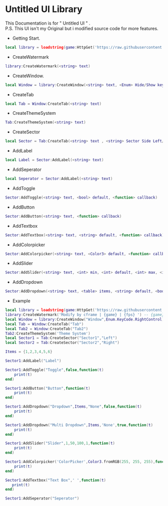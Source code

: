 # Untitled UI Library
This Documentation is for " Untitled UI " .<br>
P.S. This UI isn't my Original but i modified source code for more features.
- Getting Start.
```lua
local library = loadstring(game:HttpGet('https://raw.githubusercontent.com/CFrame3310/UI/main/Untitled_UI.lua'))()
 ```
- CreateWatermark
```lua
library:CreateWatermark(<string> text)
 ```
- CreateWindow.
 ```lua
local Window = library:CreateWindow(<string> text, <Enum> Hide/Show key)
 ```
- CreateTab
```lua
local Tab = Window:CreateTab(<string> text)
 ```
- CreateThemeSystem
```lua
Tab:CreateThemeSystem(<string> text) 
 ```
- CreateSector
```lua
local Sector = Tab:CreateTab(<string> text , <string> Sector Side Left/Right)
```
- AddLabel
```lua
local Label = Sector:AddLabel(<string> text)
 ```
- AddSeperator
```lua
local Seperator = Sector:AddLabel(<string> text)
```
- AddToggle
```lua
Sector:AddToggle(<string> text, <bool> default, <function> callback)
```
- AddButton
```lua
Sector:AddButton(<string> text, <function> callback)
```
- AddTextbox
```lua
Sector:AddTextbox(<string> text, <string> default, <function> callback)
```
- AddColorpicker
```lua
Sector:AddColorpicker(<string> text, <Color3> default, <function> callback)
```
- AddSlider
```lua
Sector:AddSlider(<string> text, <int> min, <int> default, <int> max, <int> decimals, <function> callback)
```
- AddDropdown
```lua
Sector:AddDropdown(<string> text, <table> items, <string> default, <bool> multichoice, <function> callback)
```
- Example
```lua
local library = loadstring(game:HttpGet('https://raw.githubusercontent.com/CFrame3310/UI/main/Untitled_UI.lua'))()
library:CreateWatermark('Modify by cframe | {game} | {fps} ') -- {game} will replace with Game name and {fps} will replace with your fps.
local Window = library:CreateWindow("Window",Enum.KeyCode.RightControl)
local Tab = Window:CreateTab("Tab")
local Tab2 = Window:CreateTab("Tab2")
Tab2:CreateThemeSystem('Theme System')
local Sector1 = Tab:CreateSector("Sector1","Left")
local Sector2 = Tab:CreateSector("Sector2","Right")

Items = {1,2,3,4,5,6}

Sector1:AddLabel("Label")

Sector1:AddToggle("Toggle",false,function(t)
    print(t)
end)

Sector1:AddButton("Button",function(t)
    print(t)
end)

Sector1:AddDropdown("Dropdown",Items,"None",false,function(t)
    print(t)
end)

Sector1:AddDropdown("Multi Dropdown",Items,'None',true,function(t)
    print(t)
end)

Sector1:AddSlider("Slider",1,50,100,1,function(t)
    print(t)
end)

Sector1:AddColorpicker('ColorPicker',Color3.fromRGB(255, 255, 255),function(t)
    print(t)
end)

Sector1:AddTextbox("Text Box",' ',function(t)
   print(t)
end)

Sector1:AddSeperator("Seperator")
```
